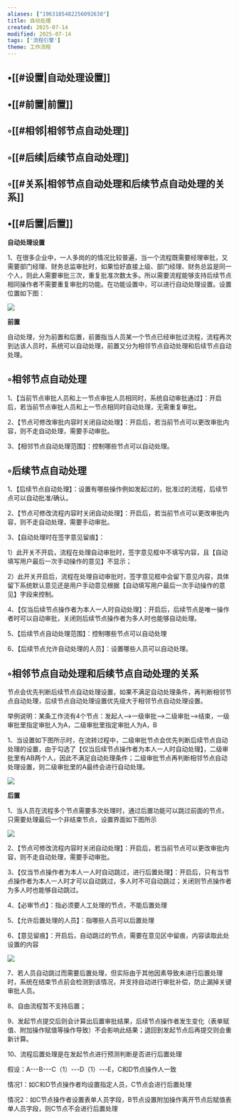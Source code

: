 ```yaml
---
aliases: ["1963185482256092638"]
title: 自动处理
created: 2025-07-14
modified: 2025-07-14
tags: ['流程引擎']
theme: 工作流程
---
```


## •[[#设置|自动处理设置]]

## •[[#前置|前置]]

## ◦[[#相邻|相邻节点自动处理]]

## ◦[[#后续|后续节点自动处理]]

## ◦[[#关系|相邻节点自动处理和后续节点自动处理的关系]]

## •[[#后置|后置]]

**自动处理设置**

1、在很多企业中，一人多岗的的情况比较普遍，当一个流程既需要经理审批，又需要部门经理、财务总监审批时，如果恰好直接上级、部门经理、财务总监是同一个人，则此人需要审批三次，重复批准次数太多。所以需要流程能够支持后续节点相同操作者不需要重复审批的功能。在功能设置中，可以进行自动处理设置。设置位置如下图：

![](https://myhelpdoc.oss-cn-heyuan.aliyuncs.com/mdimages/a74a8ddef6fbf8c3e50a63afea529ba4.jpg)

**前置**

自动处理，分为前置和后置，前置指当人员某一个节点已经审批过流程，流程再次到达该人员时，系统可以自动处理，前置又分为相邻节点自动处理和后续节点自动处理。

## ◦相邻节点自动处理

1、【当前节点审批人员和上一节点审批人员相同时，系统自动审批通过】：开启后，若当前节点审批人员和上一节点相同时自动处理，无需重复审批。

2、【节点可修改审批内容时关闭自动处理】：开启后，若当前节点可以更改审批内容，则不走自动处理，需要手动审批。

3、【相邻节点自动处理范围】：控制哪些节点可以自动处理。

## ◦后续节点自动处理

1、【后续节点自动处理】：设置有哪些操作例如发起过的，批准过的流程，后续节点可以自动批准/确认。

2、【节点可修改流程内容时关闭自动处理】：开启后，若当前节点可以更改审批内容，则不走自动处理，需要手动审批。

3、【自动处理时在签字意见留痕】：

1）此开关不开启，流程在处理自动审批时，签字意见框中不填写内容，且【自动填写用户最后一次手动操作的意见】不显示；

2）此开关开启后，流程在处理自动审批时，签字意见框中会留下意见内容，具体留下系统默认意见还是用户手动意见根据【自动填写用户最后一次手动操作的意见】字段来控制。

4、【仅当后续节点操作者为本人一人时自动处理】：开启后，后续节点是唯一操作者时可以自动审批，关闭则后续节点操作者为多人时也能够自动处理。

5、【后续节点自动处理范围】：控制哪些节点可以自动处理

6、【后续节点允许自动处理的人员】：设置哪些人员可以自动处理。

## ◦相邻节点自动处理和后续节点自动处理的关系

节点会优先判断后续节点自动处理设置，如果不满足自动处理条件，再判断相邻节点自动处理，后续节点自动处理设置优先级大于相邻节点自动处理设置。

举例说明：某条工作流有4个节点：发起人—>一级审批——>二级审批—>结束，一级审批里指定审批人为A，二级审批里指定审批人为A，B

1、当设置如下图所示时，在流转过程中，二级审批节点会优先判断后续节点自动处理的设置，由于勾选了【仅当后续节点操作者为本人一人时自动处理】，二级审批里有AB两个人，因此不满足自动处理条件；二级审批节点再判断相邻节点自动处理设置，则二级审批里的A最终会进行自动处理。

![](https://myhelpdoc.oss-cn-heyuan.aliyuncs.com/mdimages/6e620fde4512de65bc2fc6a9cea78b75.jpg)

**后置**

1、当人员在流程多个节点需要多次处理时，通过后置功能可以跳过前面的节点，只需要处理最后一个非结束节点，设置界面如下图所示

![](https://myhelpdoc.oss-cn-heyuan.aliyuncs.com/mdimages/1c2cb95e842012f137295272a6c6e52d.jpg)

2、【节点可修改流程内容时关闭自动处理】：开启后，若当前节点可以更改审批内容，则不走自动处理，需要手动审批。

3、【仅当节点操作者为本人一人时自动跳过，进行后置处理】：开启后，只有当节点操作者为本人一人时才可以自动跳过，多人时不可自动跳过；关闭则节点操作者为多人时也能够自动跳过。

4、【必审节点】：指必须要人工处理的节点，不能后置处理

5、【允许后置处理的人员】：指哪些人员可以后置处理

6、【意见留痕】：开启后，自动跳过的节点，需要在意见区中留痕，内容读取此处设置的内容

![](https://myhelpdoc.oss-cn-heyuan.aliyuncs.com/mdimages/bc5568008bcd8cf3b5a456633d0efb1b.jpg)

7、若人员自动跳过而需要后置处理，但实际由于其他因素导致未进行后置处理时，系统在结束节点前会检测到该情况，并支持自动进行审批补偿，防止漏掉关键审批人员。

8、自由流程暂不支持后置；

9、发起节点提交后则会计算出后置审批结果，后续节点操作者发生变化（表单赋值、附加操作赋值等操作导致）不会影响此结果；退回到发起节点后再提交则会重新计算。

10、流程后置处理是在发起节点进行预测判断是否进行后置处理

假设：A---B---C（1）---D（1）---E，C和D节点操作人一致

情况1：如C和D节点操作者均设置指定人员，C节点会进行后置处理

情况2：如C节点操作者设置表单人员字段，B节点设置附加操作离开节点后赋值表单人员字段，则C节点不会进行后置处理

